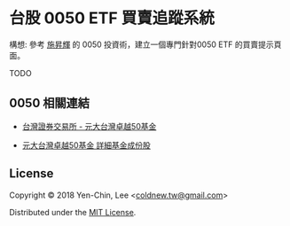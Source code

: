 # 台股 0050 ETF 買賣追蹤系統

構想: 參考 [施昇輝](http://search.books.com.tw/search/query/key/%E6%96%BD%E6%98%87%E8%BC%9D/adv_author/1/) 的 0050 投資術，建立一個專門針對0050 ETF 的買賣提示頁面。

TODO

## 0050 相關連結

- [台灣證券交易所 - 元大台灣卓越50基金](http://www.twse.com.tw/zh/ETF/fund/0050)

- [元大台灣卓越50基金 詳細基金成份股](http://www.p-shares.com/#/FundWeights/1066)

## License

Copyright © 2018 Yen-Chin, Lee <<coldnew.tw@gmail.com>>

Distributed under the [MIT License](http://opensource.org/licenses/MIT).
